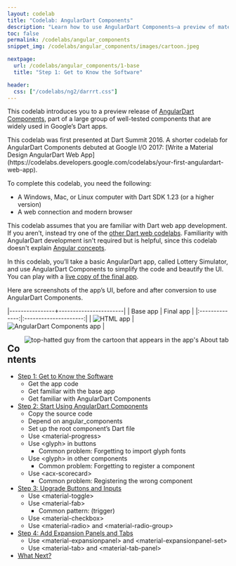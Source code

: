 ```yaml
---
layout: codelab
title: "Codelab: AngularDart Components"
description: "Learn how to use AngularDart Components—a preview of material design components that are widely used in Google's Dart apps."
toc: false
permalink: /codelabs/angular_components
snippet_img: /codelabs/angular_components/images/cartoon.jpeg

nextpage:
  url: /codelabs/angular_components/1-base
  title: "Step 1: Get to Know the Software"

header:
  css: ["/codelabs/ng2/darrrt.css"]
---
```


This codelab introduces you to a preview release of
[AngularDart Components](/components),
part of a large group of well-tested components that are widely used in
Google’s Dart apps.

<aside class="alert alert-info" markdown="1">
This codelab was first presented at Dart Summit 2016.
A shorter codelab for AngularDart Components debuted at Google I/O 2017:
[Write a Material Design AngularDart Web App](https://codelabs.developers.google.com/codelabs/your-first-angulardart-web-app).
</aside>

To complete this codelab, you need the following:

*   A Windows, Mac, or Linux computer with Dart SDK 1.23 (or a higher version)
*   A web connection and modern browser

This codelab assumes that you are familiar with Dart web app development.
If you aren’t, instead try one of the 
[other Dart web codelabs](/codelabs).
Familiarity with AngularDart development isn't required but is helpful, since
this codelab doesn't explain
[Angular concepts](/angular/guide/architecture.html).

In this codelab, you’ll take a basic AngularDart app, called Lottery Simulator,
and use AngularDart Components to simplify the code and beautify the UI.
You can play with a
[live copy of the final app](https://filiph.github.io/components_codelab/).

Here are screenshots of the app’s UI, before and after conversion to
use AngularDart Components.

|----------------+-----------------------|
| Base app       | Final app             |
|:--------------:|:---------------------:|
| ![HTML app](/codelabs/angular_components/images/app-base.png) | ![AngularDart Components app](/codelabs/angular_components/images/app-final.png) |

<img src="/codelabs/angular_components/images/cartoon-guy.png"
    alt="top-hatted guy from the cartoon that appears in the app's About tab"
    align="right">

## Contents

* [Step 1: Get to Know the Software](/codelabs/angular_components/1-base)
  * Get the app code
  * Get familiar with the base app
  * Get familiar with AngularDart Components
* [Step 2: Start Using AngularDart Components](/codelabs/angular_components/2-easystart)
  * Copy the source code
  * Depend on angular_components
  * Set up the root component’s Dart file
  * Use \<material-progress>
  * Use \<glyph> in buttons
    * <i class="fa fa-exclamation-circle"> </i> Common problem: Forgetting to import glyph fonts
  * Use \<glyph> in other components
    * <i class="fa fa-exclamation-circle"> </i> Common problem: Forgetting to register a component
  * Use \<acx-scorecard>
    * <i class="fa fa-exclamation-circle"> </i> Common problem: Registering the wrong component
* [Step 3: Upgrade Buttons and Inputs](/codelabs/angular_components/3-usebuttons)
  * Use \<material-toggle>
  * Use \<material-fab>
    * <i class="fa fa-exclamation-circle"> </i> Common pattern: (trigger)
  * Use \<material-checkbox>
  * Use \<material-radio> and \<material-radio-group>
* [Step 4: Add Expansion Panels and Tabs](/codelabs/angular_components/4-final)
  * Use \<material-expansionpanel> and \<material-expansionpanel-set>
  * Use \<material-tab> and \<material-tab-panel>
* [What Next?](/codelabs/angular_components/what-next)
